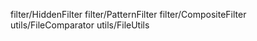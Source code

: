 filter/HiddenFilter
filter/PatternFilter 
filter/CompositeFilter
utils/FileComparator 
utils/FileUtils